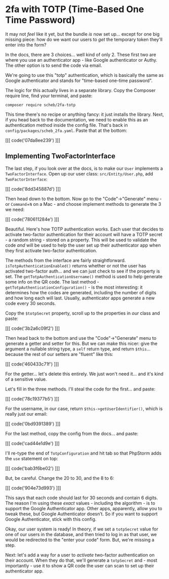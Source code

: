 # 2fa with TOTP (Time-Based One Time Password)

It may not *feel* like it yet, but the bundle *is* now set up... except for one
big missing piece: how do we want our users to *get* the temporary token they'll
enter into the form?

In the docs, there are 3 choices... well kind of only 2. These first two
are where you use an authenticator app - like Google authenticator or Authy. The
other option is to send the code via email.

We're going to use this "totp" authentication, which is basically the same as Google
authenticator and stands for "time-based one-time password".

The logic for this actually lives in a separate library. Copy the
Composer require line, find your terminal, and paste:

```terminal
composer require scheb/2fa-totp
```

This time there's no recipe or anything fancy: it just installs the library. Next,
if you head back to the documentation, we need to enable this as an authentication
method inside the config file. That's back in `config/packages/scheb_2fa.yaml`.
Paste that at the bottom:

[[[ code('07da8ee239') ]]]

## Implementing TwoFactorInterface

The last step, if you look over at the docs, is to make our `User`
implements a `TwoFactorInterface`. Open up our user class: `src/Entity/User.php`,
add `TwoFactorInterface`:

[[[ code('8dd345887d') ]]]

Then head down to the bottom. Now go to the "Code"->"Generate" menu - or
`Command`+`N` on a Mac - and choose implement methods to generate the 3 we need:

[[[ code('780611284e') ]]]

Beautiful. Here's how TOTP authentication works. Each user that decides to activate
two-factor authentication for their account will have a TOTP secret - a random
string - stored on a property. This will be used to validate the code *and* will
be used to help the user set up their authenticator app when they first activate
two-factor authentication.

The methods from the interface are fairly straightforward.
`isTotpAuthenticationEnabled()` returns whether or not the user has activated
two-factor auth... and we can just check to see if the property is set. The
`getTotpAuthenticationUsername()` method is used to help generate some info on
the QR code. The last method - `getTotpAuthenticationConfiguration()` - is
the most interesting: it determines how the codes are generated, including the number
of digits and how long each will last. Usually, authenticator apps generate a new
code every 30 seconds.

Copy the `$totpSecret` property, scroll up to the properties in *our* class and
paste:

[[[ code('3b2a6c09f2') ]]]

Then head back to the bottom and use the "Code"->"Generate" menu to generate
a getter and setter for this. But we can make this nicer: give the argument a
nullable string type, a `self` return type, and return `$this`... because the rest
of our setters are "fluent" like this:

[[[ code('460433c71f') ]]]

For the getter... let's delete this entirely. We just won't need it... and
it's kind of a sensitive value.

Let's fill in the three methods. I'll steal the code for the first... and paste:

[[[ code('78c19377b5') ]]]

For the username, in our case, return `$this->getUserIdentifier()`, which is really
just our email:

[[[ code('0bd9391389') ]]]

For the last method, copy the config from the docs... and paste:

[[[ code('cad44e1d9e') ]]]

I'll re-type the end of `TotpConfiguration` and hit tab so that PhpStorm adds
the `use` statement on top:

[[[ code('bab3f6be02') ]]]

But, be careful. Change the 20 to 30, and the 8 to 6:

[[[ code('904e73d993') ]]]

This says that each code should last for 30 seconds and contain 6 digits. The
reason I'm using these *exact* values - including the algorithm - is to support
the Google Authenticator app. Other apps, apparently, allow you to tweak these,
but Google Authenticator doesn’t. So if you want to support Google Authenticator,
stick with this config.

Okay, our user system is ready! In theory, if we set a `totpSecret` value for
one of our users in the database, and then tried to log in as that user, we would
be redirected to the "enter your code" form. But, we're missing a step.


Next: let's add a way for a user to *activate* two-factor authentication
on their account. When they do that, we'll generate a `totpSecret` and - most
importantly - use it to show a QR code the user can scan to set up their
authenticator app.
